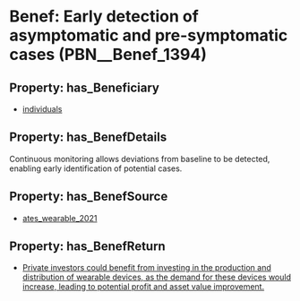 # Benef: __Early detection of asymptomatic and pre-symptomatic cases__ (PBN__Benef_1394)

## Property: has_Beneficiary

* [individuals](../Stakeholder/PBN__Stakeholder_20)

## Property: has_BenefDetails

Continuous monitoring allows deviations from baseline to be detected, enabling early identification of potential cases.

## Property: has_BenefSource

* [ates_wearable_2021](../Article/PBN__Article_296)

## Property: has_BenefReturn

* [Private investors could benefit from investing in the production and distribution of wearable devices, as the demand for these devices would increase, leading to potential profit and asset value improvement.](../BenefReturn/PBN__BenefReturn_1582)


